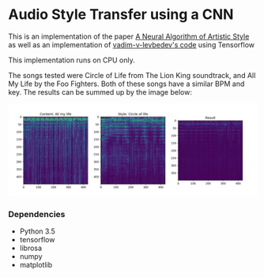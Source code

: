 # Audio Style Transfer using a CNN

This is an implementation of the paper [A Neural Algorithm of Artistic Style](https://arxiv.org/abs/1508.06576) as well as an implementation of [vadim-v-levbedev's code](https://github.com/vadim-v-lebedev/audio_style_tranfer) using Tensorflow

This implementation runs on CPU only.

The songs tested were Circle of Life from The Lion King soundtrack, and All My Life by the Foo Fighters. Both of these songs have a similar BPM and key.
The results can be summed up by the image below:

![results](https://github.com/paulinusia/Audio-Style-Transfer/blob/master/img/result.png "Results")

### Dependencies
 - Python 3.5
 - tensorflow
 - librosa
 - numpy
 - matplotlib


